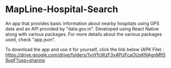# MapLine-Hospital-Search
An app that provides basic information about nearby hospitals using GPS data and an API provided by "data.gov.in". 
Developed using React Native along with various packages. 
For more details about the various packages used, check "app.json".

To download the app and use it for yourself, click the link below (APK File) :
https://drive.google.com/drive/folders/1voYfcWzF3x4PUFcaOUsKNAgnMfI59ugF?usp=sharing
